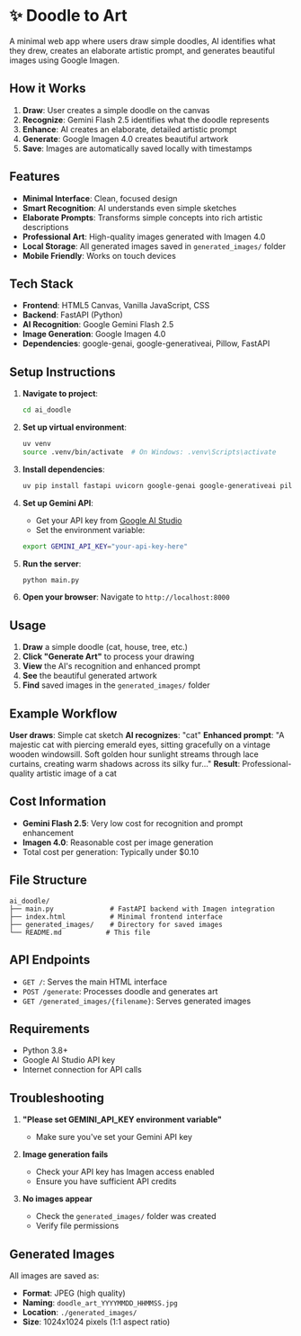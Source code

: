 # ✨ Doodle to Art

A minimal web app where users draw simple doodles, AI identifies what they drew, creates an elaborate artistic prompt, and generates beautiful images using Google Imagen.

## How it Works

1. **Draw**: User creates a simple doodle on the canvas
2. **Recognize**: Gemini Flash 2.5 identifies what the doodle represents
3. **Enhance**: AI creates an elaborate, detailed artistic prompt
4. **Generate**: Google Imagen 4.0 creates beautiful artwork
5. **Save**: Images are automatically saved locally with timestamps

## Features

- **Minimal Interface**: Clean, focused design
- **Smart Recognition**: AI understands even simple sketches
- **Elaborate Prompts**: Transforms simple concepts into rich artistic descriptions
- **Professional Art**: High-quality images generated with Imagen 4.0
- **Local Storage**: All generated images saved in `generated_images/` folder
- **Mobile Friendly**: Works on touch devices

## Tech Stack

- **Frontend**: HTML5 Canvas, Vanilla JavaScript, CSS
- **Backend**: FastAPI (Python)
- **AI Recognition**: Google Gemini Flash 2.5
- **Image Generation**: Google Imagen 4.0
- **Dependencies**: google-genai, google-generativeai, Pillow, FastAPI

## Setup Instructions

1. **Navigate to project**:
   ```bash
   cd ai_doodle
   ```

2. **Set up virtual environment**:
   ```bash
   uv venv
   source .venv/bin/activate  # On Windows: .venv\Scripts\activate
   ```

3. **Install dependencies**:
   ```bash
   uv pip install fastapi uvicorn google-genai google-generativeai pillow python-multipart
   ```

4. **Set up Gemini API**:
   - Get your API key from [Google AI Studio](https://aistudio.google.com/app/apikey)
   - Set the environment variable:
   ```bash
   export GEMINI_API_KEY="your-api-key-here"
   ```

5. **Run the server**:
   ```bash
   python main.py
   ```

6. **Open your browser**:
   Navigate to `http://localhost:8000`

## Usage

1. **Draw** a simple doodle (cat, house, tree, etc.)
2. **Click "Generate Art"** to process your drawing
3. **View** the AI's recognition and enhanced prompt
4. **See** the beautiful generated artwork
5. **Find** saved images in the `generated_images/` folder

## Example Workflow

**User draws**: Simple cat sketch
**AI recognizes**: "cat"
**Enhanced prompt**: "A majestic cat with piercing emerald eyes, sitting gracefully on a vintage wooden windowsill. Soft golden hour sunlight streams through lace curtains, creating warm shadows across its silky fur..."
**Result**: Professional-quality artistic image of a cat

## Cost Information

- **Gemini Flash 2.5**: Very low cost for recognition and prompt enhancement
- **Imagen 4.0**: Reasonable cost per image generation
- Total cost per generation: Typically under $0.10

## File Structure

```
ai_doodle/
├── main.py              # FastAPI backend with Imagen integration
├── index.html           # Minimal frontend interface
├── generated_images/    # Directory for saved images
└── README.md           # This file
```

## API Endpoints

- `GET /`: Serves the main HTML interface
- `POST /generate`: Processes doodle and generates art
- `GET /generated_images/{filename}`: Serves generated images

## Requirements

- Python 3.8+
- Google AI Studio API key
- Internet connection for API calls

## Troubleshooting

1. **"Please set GEMINI_API_KEY environment variable"**
   - Make sure you've set your Gemini API key

2. **Image generation fails**
   - Check your API key has Imagen access enabled
   - Ensure you have sufficient API credits

3. **No images appear**
   - Check the `generated_images/` folder was created
   - Verify file permissions

## Generated Images

All images are saved as:
- **Format**: JPEG (high quality)
- **Naming**: `doodle_art_YYYYMMDD_HHMMSS.jpg`
- **Location**: `./generated_images/`
- **Size**: 1024x1024 pixels (1:1 aspect ratio)
